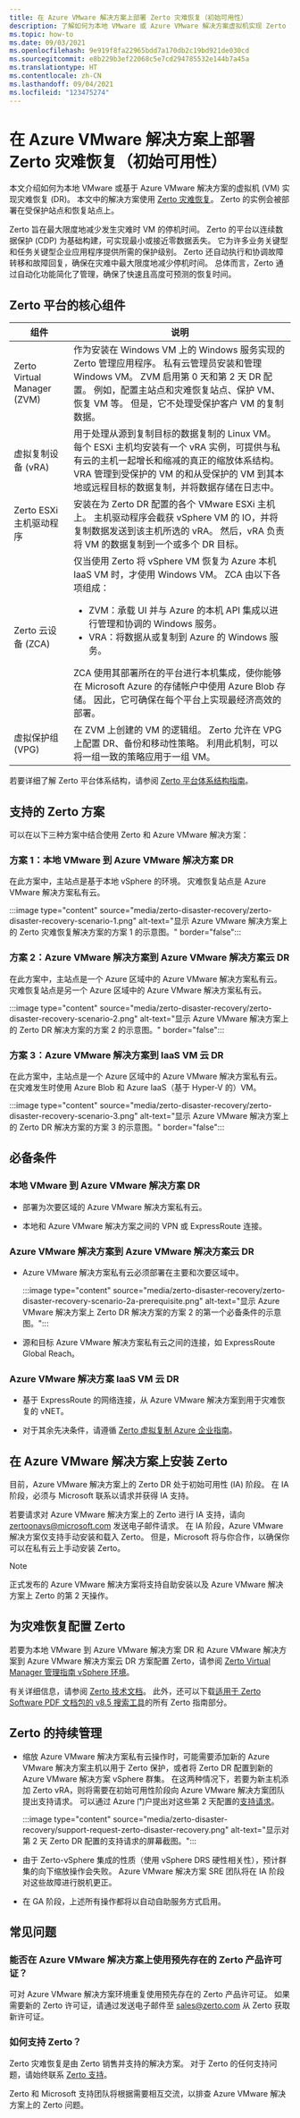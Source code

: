 ```yaml
---
title: 在 Azure VMware 解决方案上部署 Zerto 灾难恢复（初始可用性）
description: 了解如何为本地 VMware 或 Azure VMware 解决方案虚拟机实现 Zerto 灾难恢复。
ms.topic: how-to
ms.date: 09/03/2021
ms.openlocfilehash: 9e919f8fa22965bdd7a170db2c19bd921de030cd
ms.sourcegitcommit: e8b229b3ef22068c5e7cd294785532e144b7a45a
ms.translationtype: HT
ms.contentlocale: zh-CN
ms.lasthandoff: 09/04/2021
ms.locfileid: "123475274"
---
```

# <a name="deploy-zerto-disaster-recovery-on-azure-vmware-solution-initial-availability"></a>在 Azure VMware 解决方案上部署 Zerto 灾难恢复（初始可用性）

本文介绍如何为本地 VMware 或基于 Azure VMware 解决方案的虚拟机 (VM) 实现灾难恢复 (DR)。 本文中的解决方案使用 [Zerto 灾难恢复](https://www.zerto.com/solutions/use-cases/disaster-recovery/)。 Zerto 的实例会被部署在受保护站点和恢复站点上。 

Zerto 旨在最大限度地减少发生灾难时 VM 的停机时间。 Zerto 的平台以连续数据保护 (CDP) 为基础构建，可实现最小或接近零数据丢失。 它为许多业务关键型和任务关键型企业应用程序提供所需的保护级别。 Zerto 还自动执行和协调故障转移和故障回复，确保在灾难中最大限度地减少停机时间。 总体而言，Zerto 通过自动化功能简化了管理，确保了快速且高度可预测的恢复时间。


## <a name="core-components-of-the-zerto-platform"></a>Zerto 平台的核心组件

| 组件 | 说明 |
| --- | --- |
| Zerto Virtual Manager (ZVM)   | 作为安装在 Windows VM 上的 Windows 服务实现的 Zerto 管理应用程序。 私有云管理员安装和管理 Windows VM。 ZVM 启用第 0 天和第 2 天 DR 配置。 例如，配置主站点和灾难恢复站点、保护 VM、恢复 VM 等。 但是，它不处理受保护客户 VM 的复制数据。     |
| 虚拟复制设备 (vRA)   | 用于处理从源到复制目标的数据复制的 Linux VM。 每个 ESXi 主机均安装有一个 vRA 实例，可提供与私有云的主机一起增长和缩减的真正的缩放体系结构。 VRA 管理到受保护的 VM 的和从受保护的 VM 到其本地或远程目标的数据复制，并将数据存储在日志中。    |
| Zerto ESXi 主机驱动程序   | 安装在为 Zerto DR 配置的各个 VMware ESXi 主机上。 主机驱动程序会截获 vSphere VM 的 IO，并将复制数据发送到该主机所选的 vRA。 然后，vRA 负责将 VM 的数据复制到一个或多个 DR 目标。    |
| Zerto 云设备 (ZCA)   | 仅当使用 Zerto 将 vSphere VM 恢复为 Azure 本机 IaaS VM 时，才使用 Windows VM。 ZCA 由以下各项组成：<ul><li>ZVM：承载 UI 并与 Azure 的本机 API 集成以进行管理和协调的 Windows 服务。</li><li>VRA：将数据从或复制到 Azure 的 Windows 服务。</li></ul>ZCA 使用其部署所在的平台进行本机集成，使你能够在 Microsoft Azure 的存储帐户中使用 Azure Blob 存储。 因此，它可确保在每个平台上实现最经济高效的部署。   |
| 虚拟保护组 (VPG)   | 在 ZVM 上创建的 VM 的逻辑组。 Zerto 允许在 VPG 上配置 DR、备份和移动性策略。 利用此机制，可以将一组一致的策略应用于一组 VM。  |


若要详细了解 Zerto 平台体系结构，请参阅 [Zerto 平台体系结构指南](https://www.zerto.com/wp-content/uploads/2021/07/Zerto-Platform-Architecture-Guide.pdf)。 


## <a name="supported-zerto-scenarios"></a>支持的 Zerto 方案

可以在以下三种方案中结合使用 Zerto 和 Azure VMware 解决方案： 

### <a name="scenario-1-on-premises-vmware-to-azure-vmware-solution-dr"></a>方案 1：本地 VMware 到 Azure VMware 解决方案 DR

在此方案中，主站点是基于本地 vSphere 的环境。 灾难恢复站点是 Azure VMware 解决方案私有云。 

:::image type="content" source="media/zerto-disaster-recovery/zerto-disaster-recovery-scenario-1.png" alt-text="显示 Azure VMware 解决方案上的 Zerto 灾难恢复解决方案的方案 1 的示意图。" border="false":::



### <a name="scenario-2-azure-vmware-solution-to-azure-vmware-solution-cloud-dr"></a>方案 2：Azure VMware 解决方案到 Azure VMware 解决方案云 DR

在此方案中，主站点是一个 Azure 区域中的 Azure VMware 解决方案私有云。 灾难恢复站点是另一个 Azure 区域中的 Azure VMware 解决方案私有云。

:::image type="content" source="media/zerto-disaster-recovery/zerto-disaster-recovery-scenario-2.png" alt-text="显示 Azure VMware 解决方案上的 Zerto DR 解决方案的方案 2 的示意图。" border="false":::


### <a name="scenario-3-azure-vmware-solution-to-iaas-vms-cloud-dr"></a>方案 3：Azure VMware 解决方案到 IaaS VM 云 DR

在此方案中，主站点是一个 Azure 区域中的 Azure VMware 解决方案私有云。 在灾难发生时使用 Azure Blob 和 Azure IaaS（基于 Hyper-V 的）VM。

:::image type="content" source="media/zerto-disaster-recovery/zerto-disaster-recovery-scenario-3.png" alt-text="显示 Azure VMware 解决方案上的 Zerto DR 解决方案的方案 3 的示意图。" border="false":::



## <a name="prerequisites"></a>必备条件

### <a name="on-premises-vmware-to-azure-vmware-solution-dr"></a>本地 VMware 到 Azure VMware 解决方案 DR

- 部署为次要区域的 Azure VMware 解决方案私有云。

- 本地和 Azure VMware 解决方案之间的 VPN 或 ExpressRoute 连接。



### <a name="azure-vmware-solution-to-azure-vmware-solution-cloud-dr"></a>Azure VMware 解决方案到 Azure VMware 解决方案云 DR

- Azure VMware 解决方案私有云必须部署在主要和次要区域中。

   :::image type="content" source="media/zerto-disaster-recovery/zerto-disaster-recovery-scenario-2a-prerequisite.png" alt-text="显示 Azure VMware 解决方案上 Zerto DR 解决方案的方案 2 的第一个必备条件的示意图。":::
 
- 源和目标 Azure VMware 解决方案私有云之间的连接，如 ExpressRoute Global Reach。



### <a name="azure-vmware-solution-iaas-vms-cloud-dr"></a>Azure VMware 解决方案 IaaS VM 云 DR

- 基于 ExpressRoute 的网络连接，从 Azure VMware 解决方案到用于灾难恢复的 vNET。   

- 对于其余先决条件，请遵循 [Zerto 虚拟复制 Azure 企业指南](http://s3.amazonaws.com/zertodownload_docs/Latest/Zerto%20Virtual%20Replication%20Azure%20Enterprise%20Guidelines.pdf)。



## <a name="install-zerto-on-azure-vmware-solution"></a>在 Azure VMware 解决方案上安装 Zerto

目前，Azure VMware 解决方案上的 Zerto DR 处于初始可用性 (IA) 阶段。 在 IA 阶段，必须与 Microsoft 联系以请求并获得 IA 支持。

若要请求对 Azure VMware 解决方案上的 Zerto 进行 IA 支持，请向 zertoonavs@microsoft.com 发送电子邮件请求。 在 IA 阶段，Azure VMware 解决方案仅支持手动安装和载入 Zerto。 但是，Microsoft 将与你合作，以确保你可以在私有云上手动安装 Zerto。

>[!NOTE]
>正式发布的 Azure VMware 解决方案将支持自助安装以及 Azure VMware 解决方案上 Zerto 的第 2 天操作。


## <a name="configure-zerto-for-disaster-recovery"></a>为灾难恢复配置 Zerto

若要为本地 VMware 到 Azure VMware 解决方案 DR 和 Azure VMware 解决方案到 Azure VMware 解决方案云 DR 方案配置 Zerto，请参阅 [Zerto Virtual Manager 管理指南 vSphere 环境](https://s3.amazonaws.com/zertodownload_docs/8.5_Latest/Zerto%20Virtual%20Manager%20vSphere%20Administration%20Guide.pdf?cb=1629311409)。


有关详细信息，请参阅 [Zerto 技术文档](https://www.zerto.com/myzerto/technical-documentation/)。 此外，还可以下载[适用于 Zerto Software PDF 文档包的 v8.5 搜索工具](https://s3.amazonaws.com/zertodownload_docs/8.5_Latest/SEARCH_TOOL.zip?cb=1629311409)的所有 Zerto 指南部分。



## <a name="ongoing-management-of-zerto"></a>Zerto 的持续管理

- 缩放 Azure VMware 解决方案私有云操作时，可能需要添加新的 Azure VMware 解决方案主机以用于 Zerto 保护，或者将 Zerto DR 配置到新的 Azure VMware 解决方案 vSphere 群集。 在这两种情况下，若要为新主机添加 Zerto vRA，则将需要在初始可用性阶段向 Azure VMware 解决方案团队提出支持请求。 可以通过 Azure 门户提出对这些第 2 天配置的[支持请求](https://rc.portal.azure.com/#create/Microsoft.Support)。   

   :::image type="content" source="media/zerto-disaster-recovery/support-request-zerto-disaster-recovery.png" alt-text="显示对第 2 天 Zerto DR 配置的支持请求的屏幕截图。":::

- 由于 Zerto-vSphere 集成的性质（使用 vSphere DRS 硬性相关性），预计群集的向下缩放操作会失败。 Azure VMware 解决方案 SRE 团队将在 IA 阶段对这些故障进行脱机更正。

- 在 GA 阶段，上述所有操作都将以自动自助服务方式启用。


## <a name="faqs"></a>常见问题

### <a name="can-i-use-a-pre-existing-zerto-product-license-on-azure-vmware-solution"></a>能否在 Azure VMware 解决方案上使用预先存在的 Zerto 产品许可证？

可对 Azure VMware 解决方案环境重复使用预先存在的 Zerto 产品许可证。 如果需要新的 Zerto 许可证，请通过发送电子邮件至 sales@zerto.com 从 Zerto 获取新许可证。 

### <a name="how-is-zerto-supported"></a>如何支持 Zerto？

Zerto 灾难恢复是由 Zerto 销售并支持的解决方案。 对于 Zerto 的任何支持问题，请始终联系 [Zerto 支持](https://www.zerto.com/company/support-and-service/support/)。

Zerto 和 Microsoft 支持团队将根据需要相互交流，以排查 Azure VMware 解决方案上的 Zerto 问题。


